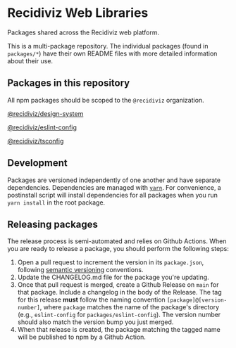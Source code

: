 # Recidiviz Web Libraries

Packages shared across the Recidiviz web platform.

This is a multi-package repository. The individual packages (found in `packages/*`) have their own README files with more detailed information about their use.

## Packages in this repository

All npm packages should be scoped to the `@recidiviz` organization.

[@recidiviz/design-system](./packages/design-system/README.md)

[@recidiviz/eslint-config](./packages/eslint-config/README.md)

[@recidiviz/tsconfig](./packages/tsconfig/README.md)

## Development

Packages are versioned independently of one another and have separate dependencies. Dependencies are managed with [`yarn`](https://classic.yarnpkg.com/lang/en/). For convenience, a postinstall script will install dependencies for all packages when you run `yarn install` in the root package.

## Releasing packages

The release process is semi-automated and relies on Github Actions. When you are ready to release a package, you should perform the following steps:

1. Open a pull request to increment the version in its `package.json`, following [semantic versioning](https://docs.npmjs.com/about-semantic-versioning) conventions.
1. Update the CHANGELOG.md file for the package you're updating.
1. Once that pull request is merged, create a Github Release on `main` for that package. Include a changelog in the body of the Release. The tag for this release **must** follow the naming convention `[package]@[version-number]`, where `package` matches the name of the package's directory (e.g., `eslint-config` for `packages/eslint-config`). The version number should also match the version bump you just merged.
1. When that release is created, the package matching the tagged name will be published to npm by a Github Action.
